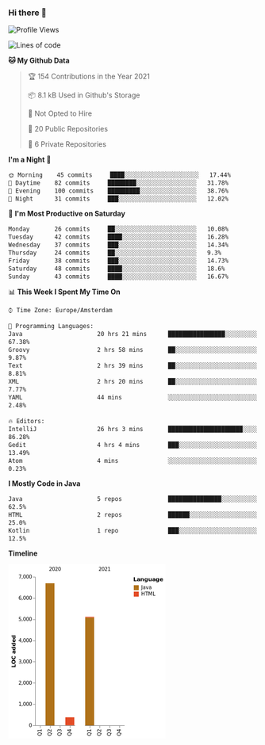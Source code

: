 ### Hi there 👋


<!--START_SECTION:waka-->
![Profile Views](http://img.shields.io/badge/Profile%20Views-47-blue)

![Lines of code](https://img.shields.io/badge/From%20Hello%20World%20I%27ve%20Written-12191%20lines%20of%20code-blue)

**🐱 My Github Data** 

> 🏆 154 Contributions in the Year 2021
 > 
> 📦 8.1 kB Used in Github's Storage 
 > 
> 🚫 Not Opted to Hire
 > 
> 📜 20 Public Repositories 
 > 
> 🔑 6 Private Repositories  
 > 
**I'm a Night 🦉** 

```text
🌞 Morning    45 commits     ████░░░░░░░░░░░░░░░░░░░░░   17.44% 
🌆 Daytime    82 commits     ████████░░░░░░░░░░░░░░░░░   31.78% 
🌃 Evening    100 commits    █████████░░░░░░░░░░░░░░░░   38.76% 
🌙 Night      31 commits     ███░░░░░░░░░░░░░░░░░░░░░░   12.02%

```
📅 **I'm Most Productive on Saturday** 

```text
Monday       26 commits     ██░░░░░░░░░░░░░░░░░░░░░░░   10.08% 
Tuesday      42 commits     ████░░░░░░░░░░░░░░░░░░░░░   16.28% 
Wednesday    37 commits     ███░░░░░░░░░░░░░░░░░░░░░░   14.34% 
Thursday     24 commits     ██░░░░░░░░░░░░░░░░░░░░░░░   9.3% 
Friday       38 commits     ███░░░░░░░░░░░░░░░░░░░░░░   14.73% 
Saturday     48 commits     ████░░░░░░░░░░░░░░░░░░░░░   18.6% 
Sunday       43 commits     ████░░░░░░░░░░░░░░░░░░░░░   16.67%

```


📊 **This Week I Spent My Time On** 

```text
⌚︎ Time Zone: Europe/Amsterdam

💬 Programming Languages: 
Java                     20 hrs 21 mins      ████████████████░░░░░░░░░   67.38% 
Groovy                   2 hrs 58 mins       ██░░░░░░░░░░░░░░░░░░░░░░░   9.87% 
Text                     2 hrs 39 mins       ██░░░░░░░░░░░░░░░░░░░░░░░   8.81% 
XML                      2 hrs 20 mins       ██░░░░░░░░░░░░░░░░░░░░░░░   7.77% 
YAML                     44 mins             ░░░░░░░░░░░░░░░░░░░░░░░░░   2.48%

🔥 Editors: 
IntelliJ                 26 hrs 3 mins       █████████████████████░░░░   86.28% 
Gedit                    4 hrs 4 mins        ███░░░░░░░░░░░░░░░░░░░░░░   13.49% 
Atom                     4 mins              ░░░░░░░░░░░░░░░░░░░░░░░░░   0.23%

```

**I Mostly Code in Java** 

```text
Java                     5 repos             ███████████████░░░░░░░░░░   62.5% 
HTML                     2 repos             ██████░░░░░░░░░░░░░░░░░░░   25.0% 
Kotlin                   1 repo              ███░░░░░░░░░░░░░░░░░░░░░░   12.5%

```


**Timeline**

![Chart not found](https://raw.githubusercontent.com/powercasgamer/powercasgamer/master/charts/bar_graph.png) 


<!--END_SECTION:waka-->
